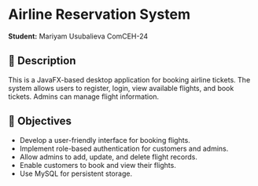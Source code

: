 # Airline Reservation System

**Student:** Mariyam Usubalieva ComCEH-24

## 📄 Description
This is a JavaFX-based desktop application for booking airline tickets. The system allows users to register, login, view available flights, and book tickets. Admins can manage flight information.

## 🎯 Objectives
- Develop a user-friendly interface for booking flights.
- Implement role-based authentication for customers and admins.
- Allow admins to add, update, and delete flight records.
- Enable customers to book and view their flights.
- Use MySQL for persistent storage.
